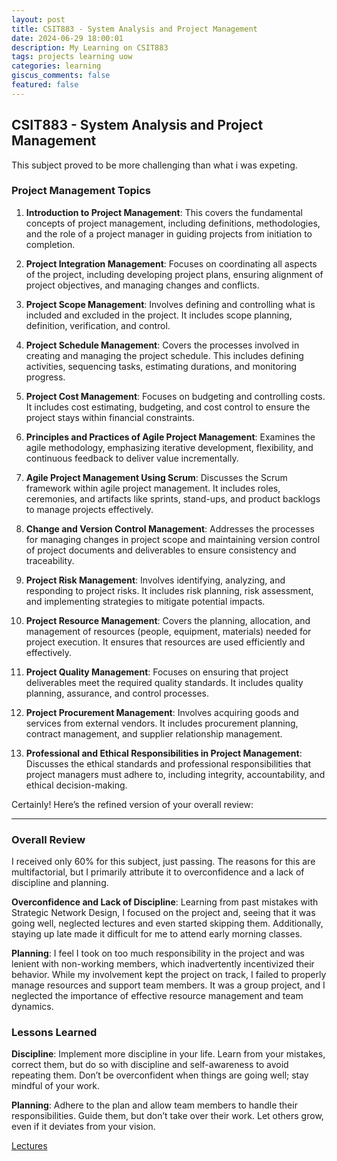 ```yaml
---
layout: post
title: CSIT883 - System Analysis and Project Management
date: 2024-06-29 18:00:01
description: My Learning on CSIT883
tags: projects learning uow
categories: learning
giscus_comments: false
featured: false
---
```


## CSIT883 - System Analysis and Project Management

This subject proved to be more challenging than what i was expeting.


### Project Management Topics

1. **Introduction to Project Management**: This covers the fundamental concepts of project management, including definitions, methodologies, and the role of a project manager in guiding projects from initiation to completion.

2. **Project Integration Management**: Focuses on coordinating all aspects of the project, including developing project plans, ensuring alignment of project objectives, and managing changes and conflicts.

3. **Project Scope Management**: Involves defining and controlling what is included and excluded in the project. It includes scope planning, definition, verification, and control.

4. **Project Schedule Management**: Covers the processes involved in creating and managing the project schedule. This includes defining activities, sequencing tasks, estimating durations, and monitoring progress.

5. **Project Cost Management**: Focuses on budgeting and controlling costs. It includes cost estimating, budgeting, and cost control to ensure the project stays within financial constraints.

6. **Principles and Practices of Agile Project Management**: Examines the agile methodology, emphasizing iterative development, flexibility, and continuous feedback to deliver value incrementally.

7. **Agile Project Management Using Scrum**: Discusses the Scrum framework within agile project management. It includes roles, ceremonies, and artifacts like sprints, stand-ups, and product backlogs to manage projects effectively.

8. **Change and Version Control Management**: Addresses the processes for managing changes in project scope and maintaining version control of project documents and deliverables to ensure consistency and traceability.

9. **Project Risk Management**: Involves identifying, analyzing, and responding to project risks. It includes risk planning, risk assessment, and implementing strategies to mitigate potential impacts.

10. **Project Resource Management**: Covers the planning, allocation, and management of resources (people, equipment, materials) needed for project execution. It ensures that resources are used efficiently and effectively.

11. **Project Quality Management**: Focuses on ensuring that project deliverables meet the required quality standards. It includes quality planning, assurance, and control processes.

12. **Project Procurement Management**: Involves acquiring goods and services from external vendors. It includes procurement planning, contract management, and supplier relationship management.

13. **Professional and Ethical Responsibilities in Project Management**: Discusses the ethical standards and professional responsibilities that project managers must adhere to, including integrity, accountability, and ethical decision-making.

Certainly! Here’s the refined version of your overall review:

---

### Overall Review

I received only 60% for this subject, just passing. The reasons for this are multifactorial, but I primarily attribute it to overconfidence and a lack of discipline and planning.

**Overconfidence and Lack of Discipline**: Learning from past mistakes with Strategic Network Design, I focused on the project and, seeing that it was going well, neglected lectures and even started skipping them. Additionally, staying up late made it difficult for me to attend early morning classes.

**Planning**: I feel I took on too much responsibility in the project and was lenient with non-working members, which inadvertently incentivized their behavior. While my involvement kept the project on track, I failed to properly manage resources and support team members. It was a group project, and I neglected the importance of effective resource management and team dynamics.

### Lessons Learned

**Discipline**: Implement more discipline in your life. Learn from your mistakes, correct them, but do so with discipline and self-awareness to avoid repeating them. Don’t be overconfident when things are going well; stay mindful of your work.

**Planning**: Adhere to the plan and allow team members to handle their responsibilities. Guide them, but don’t take over their work. Let others grow, even if it deviates from your vision.

[Lectures](/assets/pdf/Project%20Management.zip)